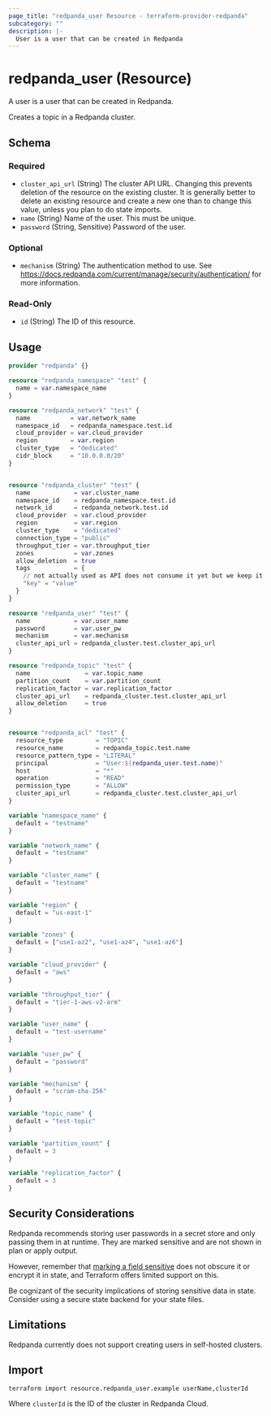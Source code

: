 ```yaml
---
page_title: "redpanda_user Resource - terraform-provider-redpanda"
subcategory: ""
description: |-
  User is a user that can be created in Redpanda
---
```


# redpanda_user (Resource)

A user is a user that can be created in Redpanda.

Creates a topic in a Redpanda cluster.

<!-- schema generated by tfplugindocs -->
## Schema

### Required

- `cluster_api_url` (String) The cluster API URL. Changing this prevents deletion of the resource on the existing cluster. It is generally better to delete an existing resource and create a new one than to change this value, unless you plan to do state imports.
- `name` (String) Name of the user. This must be unique.
- `password` (String, Sensitive) Password of the user.

### Optional

- `mechanism` (String) The authentication method to use. See https://docs.redpanda.com/current/manage/security/authentication/ for more information.

### Read-Only

- `id` (String) The ID of this resource.

## Usage

```terraform
provider "redpanda" {}

resource "redpanda_namespace" "test" {
  name = var.namespace_name
}

resource "redpanda_network" "test" {
  name           = var.network_name
  namespace_id   = redpanda_namespace.test.id
  cloud_provider = var.cloud_provider
  region         = var.region
  cluster_type   = "dedicated"
  cidr_block     = "10.0.0.0/20"
}


resource "redpanda_cluster" "test" {
  name            = var.cluster_name
  namespace_id    = redpanda_namespace.test.id
  network_id      = redpanda_network.test.id
  cloud_provider  = var.cloud_provider
  region          = var.region
  cluster_type    = "dedicated"
  connection_type = "public"
  throughput_tier = var.throughput_tier
  zones           = var.zones
  allow_deletion  = true
  tags            = {
    // not actually used as API does not consume it yet but we keep it in state for when it does
    "key" = "value"
  }
}

resource "redpanda_user" "test" {
  name            = var.user_name
  password        = var.user_pw
  mechanism       = var.mechanism
  cluster_api_url = redpanda_cluster.test.cluster_api_url
}

resource "redpanda_topic" "test" {
  name               = var.topic_name
  partition_count    = var.partition_count
  replication_factor = var.replication_factor
  cluster_api_url    = redpanda_cluster.test.cluster_api_url
  allow_deletion     = true
}


resource "redpanda_acl" "test" {
  resource_type         = "TOPIC"
  resource_name         = redpanda_topic.test.name
  resource_pattern_type = "LITERAL"
  principal             = "User:${redpanda_user.test.name}"
  host                  = "*"
  operation             = "READ"
  permission_type       = "ALLOW"
  cluster_api_url       = redpanda_cluster.test.cluster_api_url
}

variable "namespace_name" {
  default = "testname"
}

variable "network_name" {
  default = "testname"
}

variable "cluster_name" {
  default = "testname"
}

variable "region" {
  default = "us-east-1"
}

variable "zones" {
  default = ["use1-az2", "use1-az4", "use1-az6"]
}

variable "cloud_provider" {
  default = "aws"
}

variable "throughput_tier" {
  default = "tier-1-aws-v2-arm"
}

variable "user_name" {
  default = "test-username"
}

variable "user_pw" {
  default = "password"
}

variable "mechanism" {
  default = "scram-sha-256"
}

variable "topic_name" {
  default = "test-topic"
}

variable "partition_count" {
  default = 3
}

variable "replication_factor" {
  default = 3
}
```

## Security Considerations

Redpanda recommends storing user passwords in a secret store and only passing them in at runtime. They are marked sensitive and are not shown in plan or apply output.

However, remember that [marking a field sensitive](https://developer.hashicorp.com/terraform/plugin/best-practices/sensitive-state) does not obscure it or encrypt it in state, and Terraform offers limited support on this.

Be cognizant of the security implications of storing sensitive data in state. Consider using a secure state backend for your state files.

## Limitations

Redpanda currently does not support creating users in self-hosted clusters. 

## Import

```shell
terraform import resource.redpanda_user.example userName,clusterId
```

Where `clusterId` is the ID of the cluster in Redpanda Cloud.